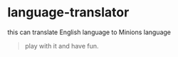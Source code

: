 # language-translator
this can translate English language to Minions language 
> play with it and have fun.
